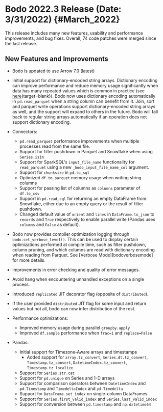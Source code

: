 Bodo 2022.3 Release (Date: 3/31/2022) {#March_2022}
=====================================

This release includes many new features, usability and performance
improvements, and bug fixes. Overall, 74 code patches were merged since the last release.

## New Features and Improvements

-   Bodo is updated to use Arrow 7.0 (latest)

-   Initial support for dictionary-encoded string arrays.
    Dictionary encoding can improve performance and reduce memory usage significantly
    when data has many repeated values which is common in practice (see [here](https://arrow.apache.org/docs/format/Columnar.html#dictionary-encoded-layout){target=blank}).
    Bodo now uses dictionary encoding automatically in `pd.read_parquet` when a string column can benefit from it.
    Join, sort and parquet write operations support dictionary-encoded string arrays as well, and
    the support will expand to others in the future.
    Bodo will fall back to regular string arrays automatically if an
    operation does not support dictionary encoding.

-   Connectors:

    -   `pd.read_parquet` performance improvements when multiple processes read
        from the same file.
    -   Support for filter pushdown in Parquet and Snowflake when using `Series.isin`
    -   Support for SparkSQL's `input_file_name` functionality for `read_parquet` using a new `_bodo_input_file_name_col` argument.
    -   Support for `chunksize` in `pd.to_sql`
    -   Optimized `df.to_parquet` memory usage when writing string columns
    -   Support for passing list of columns as `columns` parameter of `df.to_csv`
    -   Support in `pd.read_sql` for returning an empty DataFrame from Snowflake, either
        due to an empty query or the result of filter pushdown.
    -   Changed default value of `orient` and `lines` in `DataFrame.to_json` to `records` and `True` respectively to enable parallel write (Pandas uses `columns` and `False` as default).

-   Bodo now provides compiler optimization logging through `bodo.set_verbose_level()`.
    This can be used to display certain optimizations performed at compile time,
    such as filter pushdown, column pruning, and which columns are read with dictionary
    encoding when reading from Parquet. See [Verbose Mode][bodoverbosemode] for more details. 

-   Improvements in error checking and quality of error messages.

-   Avoid hang when encountering unhandled exceptions on a single process.

-   Introduced `replicated` JIT decorator flag (opposite of `distributed`).
-   If the user provided `distributed` JIT flag for some input and return values but not all, bodo can now infer distribution of the rest.

-   Performance optimizations:

    -   Improved memory usage during parallel `groupby.apply`
    -   Improved `df.sample` performance when `frac=1` and `replace=False`

-   Pandas:

    -   Initial support for Timezone-Aware arrays and timestamps
        -   Added support for `array.tz_convert`, `Series.dt.tz_convert`, `Timestamp.tz_convert`, `DatetimeIndex.tz_convert`, `Timestamp.tz_localize`
    -   Support for `Series.str.cat`
    -   Support for `pd.unique` on Series and 1-D arrays
    -   Support for comparison operators between `DatetimeIndex` and `pd.Timestamp`
        and `TimedeltaIndex` and `pd.Timedelta`
    -   Support for `DataFrame.set_index` on single-column DataFrames
    -   Support for `Series.first_valid_index` and `Series.last_valid_index`
    -   Support for conversion between `pd.timestamp` and `np.datetime64`
